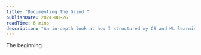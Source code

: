 ```yaml
---
title: "Documenting The Grind "
publishDate: 2024-08-26
readTime: 6 mins
description: "An in-depth look at how I structured my CS and ML learning roadmap."
---
```




The beginning.

